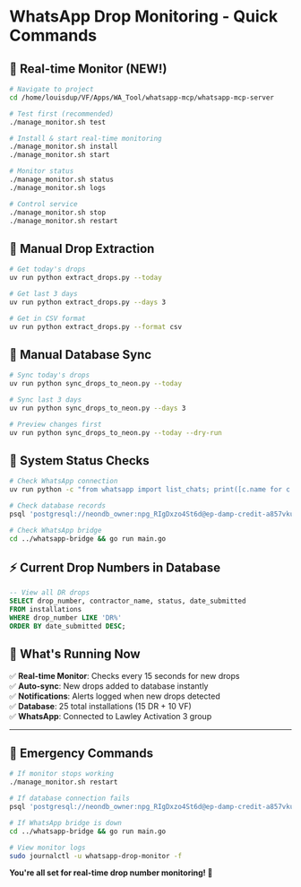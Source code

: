 # WhatsApp Drop Monitoring - Quick Commands

## 🚀 **Real-time Monitor (NEW!)**

```bash
# Navigate to project
cd /home/louisdup/VF/Apps/WA_Tool/whatsapp-mcp/whatsapp-mcp-server

# Test first (recommended)
./manage_monitor.sh test

# Install & start real-time monitoring
./manage_monitor.sh install
./manage_monitor.sh start

# Monitor status
./manage_monitor.sh status
./manage_monitor.sh logs

# Control service
./manage_monitor.sh stop
./manage_monitor.sh restart
```

## 📱 **Manual Drop Extraction**

```bash
# Get today's drops
uv run python extract_drops.py --today

# Get last 3 days
uv run python extract_drops.py --days 3

# Get in CSV format
uv run python extract_drops.py --format csv
```

## 💾 **Manual Database Sync**

```bash
# Sync today's drops
uv run python sync_drops_to_neon.py --today

# Sync last 3 days
uv run python sync_drops_to_neon.py --days 3

# Preview changes first
uv run python sync_drops_to_neon.py --today --dry-run
```

## 🔧 **System Status Checks**

```bash
# Check WhatsApp connection
uv run python -c "from whatsapp import list_chats; print([c.name for c in list_chats(query='Lawley', limit=2)])"

# Check database records
psql 'postgresql://neondb_owner:npg_RIgDxzo4St6d@ep-damp-credit-a857vku0-pooler.eastus2.azure.neon.tech/neondb?sslmode=require&channel_binding=require' -c "SELECT COUNT(*) as total, COUNT(*) FILTER (WHERE drop_number LIKE 'DR%') as dr_count FROM installations;"

# Check WhatsApp bridge
cd ../whatsapp-bridge && go run main.go
```

## ⚡ **Current Drop Numbers in Database**

```sql
-- View all DR drops
SELECT drop_number, contractor_name, status, date_submitted 
FROM installations 
WHERE drop_number LIKE 'DR%' 
ORDER BY date_submitted DESC;
```

## 🎯 **What's Running Now**

✅ **Real-time Monitor**: Checks every 15 seconds for new drops  
✅ **Auto-sync**: New drops added to database instantly  
✅ **Notifications**: Alerts logged when new drops detected  
✅ **Database**: 25 total installations (15 DR + 10 VF)  
✅ **WhatsApp**: Connected to Lawley Activation 3 group  

---

## 🚨 **Emergency Commands**

```bash
# If monitor stops working
./manage_monitor.sh restart

# If database connection fails
psql 'postgresql://neondb_owner:npg_RIgDxzo4St6d@ep-damp-credit-a857vku0-pooler.eastus2.azure.neon.tech/neondb?sslmode=require&channel_binding=require' -c "SELECT 1;"

# If WhatsApp bridge is down
cd ../whatsapp-bridge && go run main.go

# View monitor logs
sudo journalctl -u whatsapp-drop-monitor -f
```

**You're all set for real-time drop number monitoring! 🎉**